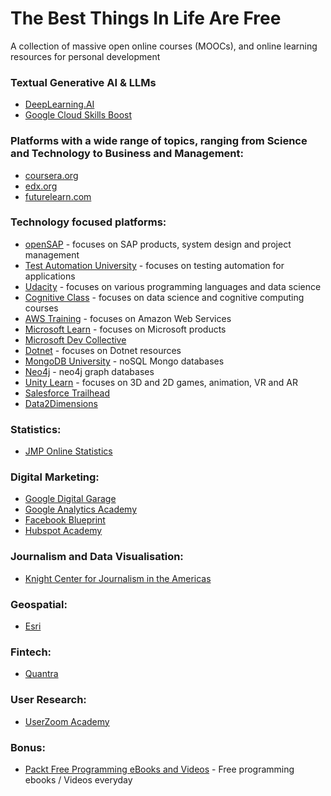# The Best Things In Life Are Free
A collection of massive open online courses (MOOCs), and online learning resources for personal development  

### Textual Generative AI & LLMs ###
- [DeepLearning.AI](https://www.deeplearning.ai/short-courses/)
- [Google Cloud Skills Boost](https://www.cloudskillsboost.google/journeys/118)

### Platforms with a wide range of topics, ranging from Science and Technology to Business and Management: ###
- [coursera.org](https://www.coursera.org)
- [edx.org](https://www.edx.org)
- [futurelearn.com](https://www.futurelearn.com)

### Technology focused platforms: ###
- [openSAP](https://open.sap.com) - focuses on SAP products, system design and project management
- [Test Automation University](https://testautomationu.applitools.com/) - focuses on testing automation for applications
- [Udacity](https://www.udacity.com/courses/all) - focuses on various programming languages and data science
- [Cognitive Class](https://cognitiveclass.ai/) - focuses on data science and cognitive computing courses
- [AWS Training](https://www.aws.training/LearningLibrary) - focuses on Amazon Web Services
- [Microsoft Learn](https://docs.microsoft.com/en-us/learn/) - focuses on Microsoft products
- [Microsoft Dev Collective](https://developer.microsoft.com/en-us/collective/learning/paths)
- [Dotnet](https://dotnet.microsoft.com/learn) - focuses on Dotnet resources 
- [MongoDB University](https://university.mongodb.com/) - noSQL Mongo databases
- [Neo4j](https://graphacademy.neo4j.com/) - neo4j graph databases
- [Unity Learn](https://learn.unity.com/) - focuses on 3D and 2D games, animation, VR and AR
- [Salesforce Trailhead](https://trailhead.salesforce.com/en/home) 
- [Data2Dimensions](https://d2academics.thinkific.com/collections)

### Statistics: ###
- [JMP Online Statistics](https://www.jmp.com/en_us/online-statistics-course.html)

### Digital Marketing: ###
- [Google Digital Garage](https://learndigital.withgoogle.com/digitalgarage/courses)
- [Google Analytics Academy](https://analytics.google.com/analytics/academy/)
- [Facebook Blueprint](https://www.facebookblueprint.com/student/catalog)
- [Hubspot Academy](https://academy.hubspot.com/)

### Journalism and Data Visualisation: ###
- [Knight Center for Journalism in the Americas](https://journalismcourses.org/)

### Geospatial: ###
- [Esri](https://www.esri.com/training/mooc-going-places-courses/)

### Fintech: ###
- [Quantra](https://quantra.quantinsti.com/courses?is_paid=0)

### User Research: ###
- [UserZoom Academy](https://academy.userzoom.com/) 


### Bonus: ###
- [Packt Free Programming eBooks and Videos](https://www.packtpub.com/packt/offers/free-learning) - Free programming ebooks / Videos everyday
